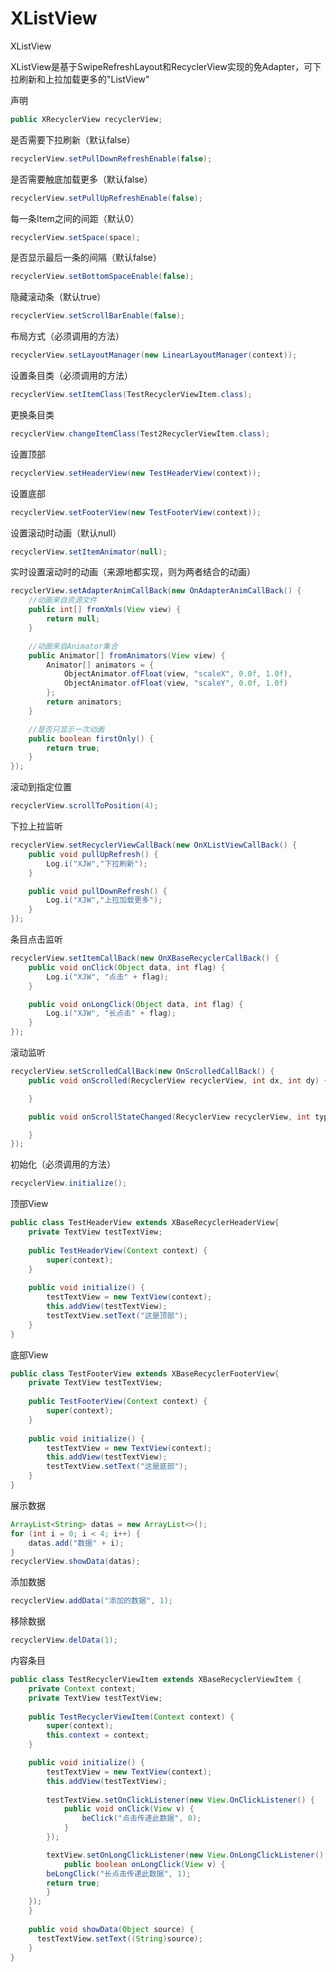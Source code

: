 # XListView
XListView

XListView是基于SwipeRefreshLayout和RecyclerView实现的免Adapter，可下拉刷新和上拉加载更多的"ListView"

声明
```Java
public XRecyclerView recyclerView;
```

是否需要下拉刷新（默认false）
```Java
recyclerView.setPullDownRefreshEnable(false);
```

是否需要触底加载更多（默认false）
```Java
recyclerView.setPullUpRefreshEnable(false);
```

每一条Item之间的间距（默认0）
```Java
recyclerView.setSpace(space);
```

是否显示最后一条的间隔（默认false）
```Java
recyclerView.setBottomSpaceEnable(false);
```

隐藏滚动条（默认true）
```Java
recyclerView.setScrollBarEnable(false);
```

布局方式（必须调用的方法）
```Java
recyclerView.setLayoutManager(new LinearLayoutManager(context));
```

设置条目类（必须调用的方法）
```Java
recyclerView.setItemClass(TestRecyclerViewItem.class);
```

更换条目类
```Java
recyclerView.changeItemClass(Test2RecyclerViewItem.class);
```

设置顶部
```Java
recyclerView.setHeaderView(new TestHeaderView(context));
```

设置底部
```Java
recyclerView.setFooterView(new TestFooterView(context));
```

设置滚动时动画（默认null）
```Java
recyclerView.setItemAnimator(null);
```

实时设置滚动时的动画（来源地都实现，则为两者结合的动画）
```Java
recyclerView.setAdapterAnimCallBack(new OnAdapterAnimCallBack() {
    //动画来自资源文件
    public int[] fromXmls(View view) {
        return null;
    }

    //动画来自Animator集合
    public Animator[] fromAnimators(View view) {
        Animator[] animators = {
            ObjectAnimator.ofFloat(view, "scaleX", 0.0f, 1.0f),
            ObjectAnimator.ofFloat(view, "scaleY", 0.0f, 1.0f)
        };
        return animators;
    }

    //是否只显示一次动画
    public boolean firstOnly() {
        return true;
    }
});
```
滚动到指定位置
```Java
recyclerView.scrollToPosition(4);
```

下拉上拉监听
```Java
recyclerView.setRecyclerViewCallBack(new OnXListViewCallBack() {
    public void pullUpRefresh() {
        Log.i("XJW","下拉刷新");
    }

    public void pullDownRefresh() {
        Log.i("XJW","上拉加载更多");
    }
});
```

条目点击监听
```Java
recyclerView.setItemCallBack(new OnXBaseRecyclerCallBack() {
    public void onClick(Object data, int flag) {
        Log.i("XJW", "点击" + flag);
    }

    public void onLongClick(Object data, int flag) {
        Log.i("XJW", "长点击" + flag);
    }
});
```

滚动监听
```Java
recyclerView.setScrolledCallBack(new OnScrolledCallBack() {
    public void onScrolled(RecyclerView recyclerView, int dx, int dy) {

    }

    public void onScrollStateChanged(RecyclerView recyclerView, int type) {

    }
});
```

初始化（必须调用的方法）
```Java
recyclerView.initialize();
```

顶部View
```Java
public class TestHeaderView extends XBaseRecyclerHeaderView{
    private TextView testTextView;
    
    public TestHeaderView(Context context) {
        super(context);
    }
    
    public void initialize() {
        testTextView = new TextView(context);
        this.addView(testTextView);
        testTextView.setText("这是顶部");
    }
}
```

底部View
```Java
public class TestFooterView extends XBaseRecyclerFooterView{
    private TextView testTextView;
    
    public TestFooterView(Context context) {
        super(context);
    }
    
    public void initialize() {
        testTextView = new TextView(context);
        this.addView(testTextView);
        testTextView.setText("这是底部");
    }
}
```

展示数据
```Java
ArrayList<String> datas = new ArrayList<>();
for (int i = 0; i < 4; i++) {
    datas.add("数据" + i);
}
recyclerView.showData(datas);
```

添加数据
```Java
recyclerView.addData("添加的数据", 1);
```

移除数据
```Java
recyclerView.delData(1);
```

内容条目
```Java
public class TestRecyclerViewItem extends XBaseRecyclerViewItem {
    private Context context;
    private TextView testTextView;
    
    public TestRecyclerViewItem(Context context) {
        super(context);
        this.context = context;
    }

    public void initialize() {
        testTextView = new TextView(context);
        this.addView(testTextView);
      
        testTextView.setOnClickListener(new View.OnClickListener() {
            public void onClick(View v) {
                beClick("点击传递此数据", 0);
            }
        });

        textView.setOnLongClickListener(new View.OnLongClickListener() {
            public boolean onLongClick(View v) {
		beLongClick("长点击传递此数据", 1);
		return true;
	    }
	});
    }
    
    public void showData(Object source) {
      testTextView.setText((String)source);
    }
}
```
